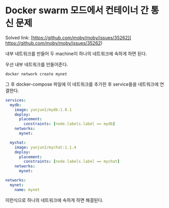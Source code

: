 # Docker swarm 모드에서 컨테이너 간 통신 문제



Solved link: [https://github.com/moby/moby/issues/35262]( https://github.com/moby/moby/issues/35262)



내부 네트워크를 만들어 두 machine이 하나의 네트워크에 속하게 하면 된다.

우선 내부 네트워크를 만들어준다.

```
docker network create mynet
```

그 후 docker-compose 파일에 이 네트워크를 추가한 후 service들을 네트워크에 연결한다.

```yaml
services:
  mydb:
    image: yunjun2/mydb:1.0.1
    deploy:
      placement:
        constraints: [node.labels.label == mydb]
    networks:
      mynet:

  mychat:
    image: yunjun2/mychat:1.1.4
    deploy:
      placement:
        constraints: [node.labels.label == mychat]
    networks:
      mynet:

networks:
  mynet:
    name: mynet
```

이런식으로 하나의 네트워크에 속하게 하면 해결된다.
